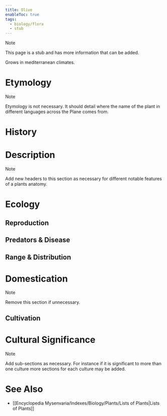 ```yaml
---
title: Olive
enableToc: true
tags:
  - biology/flora
  - stub
---
```


> [!note]
> This page is a stub and has more information that can be added.

Grows in mediterranean climates.
# Etymology

> [!note]
> Etymology is not necessary. It should detail where the name of the plant in different languages across the Plane comes from.


# History

# Description

> [!note]
> Add new headers to this section as necessary for different notable features of a plants anatomy.


# Ecology
## Reproduction

## Predators & Disease

## Range & Distribution

# Domestication

> [!note]
> Remove this section if unnecessary.


## Cultivation

# Cultural Significance 

> [!note]
> Add sub-sections as necessary. For instance if it is significant to more than one culture more sections for each culture may be added.

# See Also
- [[Encyclopedia Mysenvaria/Indexes/Biology/Plants/Lists of Plants|Lists of Plants]]